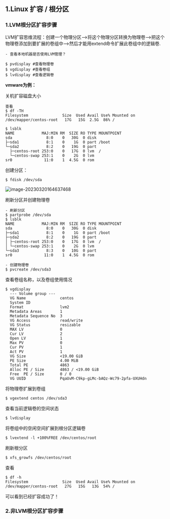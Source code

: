 ## 1.Linux 扩容 / 根分区

### 1.LVM根分区扩容步骤

LVM扩容思维流程：创建一个物理分区-->将这个物理分区转换为物理卷-->把这个物理卷添加到要扩展的卷组中-->然后才能用extend命令扩展此卷组中的逻辑卷.

```shell
- 查看本地机器是否使用LVM管理？

$ pvdisplay #查看物理卷
$ vgdisplay #查看卷组
$ lvdisplay #查看逻辑卷
```



**vmware为例：**

关机扩容磁盘大小

```shell
查看
$ df -TH
Filesystem               Size  Used Avail Use% Mounted on
/dev/mapper/centos-root   17G   15G  2.5G  86% /

$ lsblk
NAME            MAJ:MIN RM  SIZE RO TYPE MOUNTPOINT
sda               8:0    0   30G  0 disk 
├─sda1            8:1    0    1G  0 part /boot
└─sda2            8:2    0   19G  0 part 
  ├─centos-root 253:0    0   17G  0 lvm  /
  └─centos-swap 253:1    0    2G  0 lvm  
sr0              11:0    1  4.5G  0 rom
```

创建分区：

```shell
$ fdisk /dev/sda
```

![image-20230320164637468](D:\Tech\linux\System\assets\image-20230320164637468.png)



刷新分区并创建物理卷

```shell
- 刷新分区
$ partprobe /dev/sda
$ lsblk
NAME            MAJ:MIN RM  SIZE RO TYPE MOUNTPOINT
sda               8:0    0   30G  0 disk 
├─sda1            8:1    0    1G  0 part /boot
├─sda2            8:2    0   19G  0 part 
│ ├─centos-root 253:0    0   17G  0 lvm  /
│ └─centos-swap 253:1    0    2G  0 lvm  
└─sda3            8:3    0   10G  0 part 
sr0              11:0    1  4.5G  0 rom

- 创建物理卷
$ pvcreate /dev/sda3
```

查看卷组名称，以及卷组使用情况

```shell
$ vgdisplay
  --- Volume group ---
  VG Name               centos
  System ID             
  Format                lvm2
  Metadata Areas        1
  Metadata Sequence No  3
  VG Access             read/write
  VG Status             resizable
  MAX LV                0
  Cur LV                2
  Open LV               1
  Max PV                0
  Cur PV                1
  Act PV                1
  VG Size               <19.00 GiB
  PE Size               4.00 MiB
  Total PE              4863
  Alloc PE / Size       4863 / <19.00 GiB
  Free  PE / Size       0 / 0   
  VG UUID               PqaUvM-C9kp-gLMc-bAQz-Wc79-2pfa-UXUHdn
```

将物理卷扩展到卷组

```shell
$ vgextend centos /dev/sda3
```

查看当前逻辑卷的空间状态

```shell
$ lvdisplay
```

将卷组中的空闲空间扩展到根分区逻辑卷

```shell
$ lvextend -l +100%FREE /dev/centos/root
```

刷新根分区

```shell
$ xfs_growfs /dev/centos/root
```

查看

```shell
$ df -h
Filesystem               Size  Used Avail Use% Mounted on
/dev/mapper/centos-root   27G   15G   13G  54% /
```

可以看到已经扩容成功了！

### 2.非LVM根分区扩容步骤

